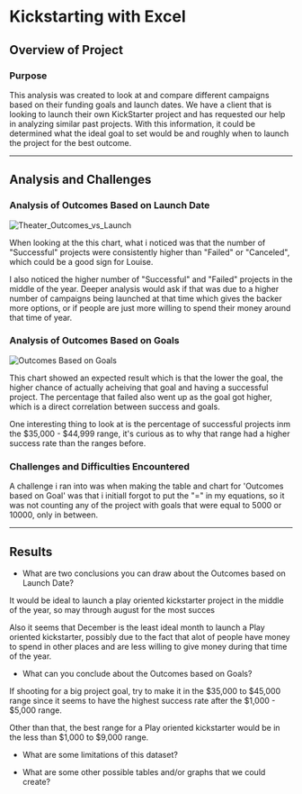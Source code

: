# Kickstarting with Excel

## Overview of Project

  ### Purpose
  This analysis was created to look at and compare different campaigns based on their funding goals and launch dates. We     have a client that is looking to launch their own KickStarter project and has requested our help in analyzing similar       past projects. With this information, it could be determined what the ideal goal to set would be and roughly when to       launch the project for the best outcome. 

---

## Analysis and Challenges

  ###  Analysis of Outcomes Based on Launch Date
  
  ![Theater_Outcomes_vs_Launch](https://user-images.githubusercontent.com/60283799/169141513-29d44ace-e919-468b-b3de-b1d5530f8f3e.png)


  When looking at the this chart, what i noticed was that the number of "Successful" projects were consistently higher       than "Failed" or "Canceled", which could be a good sign for Louise. 
  
  I also noticed the higher number of "Successful" and "Failed" projects in the middle of the year. Deeper analysis would     ask if that was due to a higher number of campaigns being launched at that time which gives the backer more options, or     if people are just more willing to spend their money around that time of year. 

  ### Analysis of Outcomes Based on Goals

![Outcomes Based on Goals](https://user-images.githubusercontent.com/60283799/169143894-d9323164-264d-4221-a47a-1a54b4c1ead9.png)
  
  This chart showed an expected result which is that the lower the goal, the higher chance of actually acheiving that goal
  and having a successful project. The percentage that failed also went up as the goal got higher, which is a direct
  correlation between success and goals. 
  
  One interesting thing to look at is the percentage of successful projects inm the $35,000 - $44,999 range, it's curious 
  as to why that range had a higher success rate than the ranges before. 

  ### Challenges and Difficulties Encountered
  
  A challenge i ran into was when making the table and chart for 'Outcomes based on Goal' was that i initiall forgot to 
  put the "=" in my equations, so it was not counting any of the project with goals that were equal to 5000 or 10000, only
  in between. 
 
  
---

## Results

  - What are two conclusions you can draw about the Outcomes based on Launch Date?
  
  It would be ideal to launch a play oriented kickstarter project in the middle of the year, so may through august for the 
  most succes
  
  Also it seems that December is the least ideal month to launch a Play oriented kickstarter, possibly due to the fact
  that alot of people have money to spend in other places and are less willing to give money during that time of the year. 

  - What can you conclude about the Outcomes based on Goals?
  
  If shooting for a big project goal, try to make it in the $35,000 to $45,000 range since it seems to have the highest 
  success rate after the $1,000 - $5,000 range. 
  
  Other than that, the best range for a Play oriented kickstarter would be in the less than $1,000 to $9,000 range. 

  - What are some limitations of this dataset?

  - What are some other possible tables and/or graphs that we could create?
